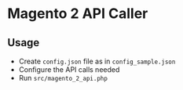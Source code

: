 # Magento 2 API Caller

## Usage
- Create `config.json` file as in `config_sample.json`
- Configure the API calls needed
- Run `src/magento_2_api.php`